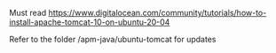 Must read https://www.digitalocean.com/community/tutorials/how-to-install-apache-tomcat-10-on-ubuntu-20-04

Refer to the folder /apm-java/ubuntu-tomcat for updates